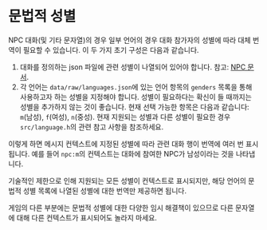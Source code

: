 # 문법적 성별

NPC 대화(및 기타 문자열)의 경우 일부 언어의 경우 대화 참가자의 성별에 따라 대체 번역이 필요할 수
있습니다. 이 두 가지 초기 구성은 다음과 같습니다.

1. 대화를 정의하는 json 파일에 관련 성별이 나열되어 있어야 합니다. 참고:
   [NPC 문서](../../mod/json/reference/creatures/npcs).
2. 각 언어는 `data/raw/languages.json`에 있는 언어 항목의 `genders` 목록을 통해 사용하고자 하는
   성별을 지정해야 합니다. 성별이 필요하다는 확신이 들 때까지는 성별을 추가하지 않는 것이 좋습니다.
   현재 선택 가능한 항목은 다음과 같습니다: `m`(남성), `f`(여성), `n`(중성). 현재 지원되는 성별과
   다른 성별이 필요한 경우 `src/language.h`의 관련 참고 사항을 참조하세요.

이렇게 하면 메시지 컨텍스트에 지정된 성별에 따라 관련 대화 행이 번역에 여러 번 표시됩니다. 예를 들어
`npc:m`의 컨텍스트는 대화에 참여한 NPC가 남성이라는 것을 나타냅니다.

기술적인 제한으로 인해 지원되는 모든 성별이 컨텍스트로 표시되지만, 해당 언어의 문법적 성별 목록에
나열된 성별에 대한 번역만 제공하면 됩니다.

게임의 다른 부분에는 문법적 성별에 대한 다양한 임시 해결책이 있으므로 다른 문자열에 대해 다른
컨텍스트가 표시되어도 놀라지 마세요.
